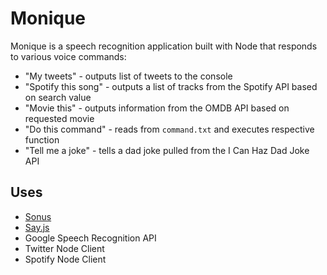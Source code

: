 # Monique

Monique is a speech recognition application built with Node that responds to various voice commands:

* "My tweets" - outputs list of tweets to the console
* "Spotify this song" - outputs a list of tracks from the Spotify API based on search value
* "Movie this" - outputs information from the OMDB API based on requested movie
* "Do this command" - reads from `command.txt` and executes respective function
* "Tell me a joke" - tells a dad joke pulled from the I Can Haz Dad Joke API

## Uses

* [Sonus](https://github.com/evancohen/sonus)
* [Say.js](https://github.com/marak/say.js/)
* Google Speech Recognition API
* Twitter Node Client
* Spotify Node Client
